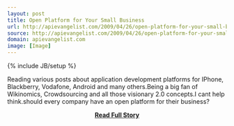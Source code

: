 ```yaml
---
layout: post
title: Open Platform for Your Small Business
url: http://apievangelist.com/2009/04/26/open-platform-for-your-small-business/
source: http://apievangelist.com/2009/04/26/open-platform-for-your-small-business/
domain: apievangelist.com
image: [Image]
---
```

{% include JB/setup %}<p>Reading various posts about application development platforms for IPhone, Blackberry, Vodafone, Android and many others.Being a big fan of Wikinomics, Crowdsourcing and all those visionary 2.0 concepts.I cant help think.should every company have an open platform for their business?</p>
<center><p><a href="http://apievangelist.com/2009/04/26/open-platform-for-your-small-business/" style='padding:25px; font-sze:18px; font-weight: bold;'>Read Full Story</a></p></center>
